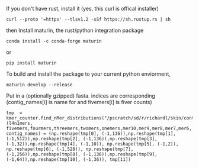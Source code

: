 
If you don't have rust, install it (yes, this curl is offical installer)
```
curl --proto '=https' --tlsv1.2 -sSf https://sh.rustup.rs | sh
```

then Install maturin, the rust/python integration package

```
conda install -c conda-forge maturin
```
or

```
pip install maturin
```

To build and install the package to your current python enviorment,
```
maturin develop --release
```
Put in a (optionally gzipped) fasta. indices are corresponding (contig_names[i] is name for and  fivemers[i] is fiver counts)
```
tmp  = kmer_counter.find_nMer_distributions("/pscratch/sd/r/richardl/skin/contigs.fna.gz")
(l4n1mers, fivemers,fourmers,threemers,twomers,onemers,mer10,mer9,mer8,mer7,mer6, contig_names) = (np.reshape(tmp[0], (-1,136)),np.reshape(tmp[1], (-1,512)),np.reshape(tmp[2], (-1,136)),np.reshape(tmp[3], (-1,32)),np.reshape(tmp[4], (-1,10)), np.reshape(tmp[5], (-1,2)), np.reshape(tmp[6], (-1,528)), np.reshape(tmp[7], (-1,256)),np.reshape(tmp[8], (-1,136)),np.reshape(tmp[9], (-1,64)),np.reshape(tmp[10], (-1,36)), tmp[11])
```
